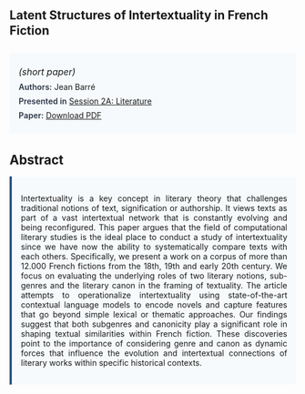 
<style>    
    h2 {
        margin-top: 0;
        margin-bottom: 1.5rem;
        line-height: 1.3;
    }
    
    h3 {
        margin-top: 2rem;
        margin-bottom: 1rem;
        font-size: 1.4rem;
        font-weight:bold;
    }
    
    .metadata {
        background-color: #f7fafc;
        padding: 1rem;
        border-radius: 6px;
        margin-bottom: 2rem;
    }
    
    .metadata p {
        margin: 0.5rem 0;
    }
    
    .abstract {
        text-align: justify;
        padding: 1rem;
        background-color: #f7fafc;
        border-left: 4px solid #2c5282;
        border-radius: 0 6px 6px 0;
    }
    
    strong {
        color: #2d3748;
        font-weight: 600;
    }
</style>
<main role="main">
<h2>Latent Structures of Intertextuality in French Fiction</h2>

<section class="metadata">
<p style='font-size:1rem'><i>(short paper)</i></p>
<p><strong>Authors:</strong> Jean Barré</p>
<p><strong>Presented in</strong> <a href="/programme/#session2A">Session 2A: Literature</a></p>
<p><strong>Paper:</strong> <a href="https://ceur-ws.org/Vol-3558/paper97.pdf">Download PDF</a></p>
</section>

<section>
<h3>Abstract</h3>
<div class="abstract">
<p>Intertextuality is a key concept in literary theory that challenges traditional notions of text, signification or authorship. It views texts as part of a vast intertextual network that is constantly evolving and being reconfigured. This paper argues that the field of computational literary studies is the ideal place to conduct a study of intertextuality since we have now the ability to systematically compare texts with each others. Specifically, we present a work on a corpus of more than 12.000 French fictions from the 18th, 19th and early 20th century. We focus on evaluating the underlying roles of two literary notions, sub-genres and the literary canon in the framing of textuality. The article attempts to operationalize intertextuality using state-of-the-art contextual language models to encode novels and capture features that go beyond simple lexical or thematic approaches. Our findings suggest that both subgenres and canonicity play a significant role in shaping textual similarities within French fiction. These discoveries point to the importance of considering genre and canon as dynamic forces that influence the evolution and intertextual connections of literary works within specific historical contexts.</p>
</div>
</section>
</main>